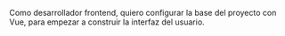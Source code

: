 Como desarrollador frontend, quiero configurar la base del proyecto con Vue, para empezar a construir la interfaz del usuario.

